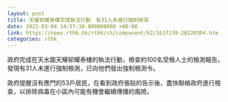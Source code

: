 ```yaml
---
layout: post
title: 天耀邨耀泰樓完成執法行動　有31人未進行強制檢測
date: 2022-03-04 14:57:10.000000000 +08:00
link: https://news.rthk.hk/rthk/ch/component/k2/1637139-20220304.htm
categories: rthk
---
```


政府完成在天水圍天耀邨耀泰樓的執法行動，檢查約100名受檢人士的檢測報告，發現有31人未進行強制檢測，已向他們發出強制檢測令。
 
政府提醒沒有應門的53戶居民，在看到政府張貼的告示後，盡快聯絡政府進行檢查，以排除病毒在小區內可能有機會繼續傳播的風險。
